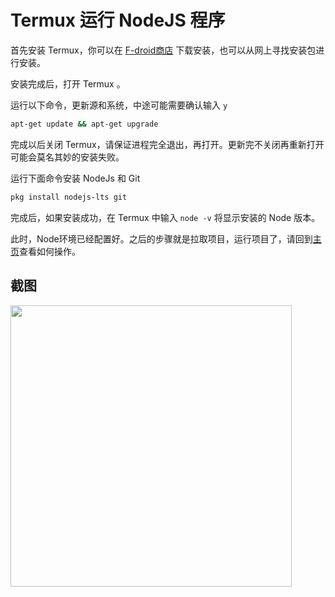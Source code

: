 # Termux 运行 NodeJS 程序

首先安装 Termux，你可以在 [F-droid商店](https://f-droid.org/) 下载安装，也可以从网上寻找安装包进行安装。

安装完成后，打开 Termux 。

运行以下命令，更新源和系统，中途可能需要确认输入 `y`

```bash
apt-get update && apt-get upgrade
```

完成以后关闭 Termux，请保证进程完全退出，再打开。更新完不关闭再重新打开可能会莫名其妙的安装失败。

运行下面命令安装 NodeJs 和 Git

```bash
pkg install nodejs-lts git
```

完成后，如果安装成功，在 Termux 中输入 `node -v` 将显示安装的 Node 版本。

此时，Node环境已经配置好。之后的步骤就是拉取项目，运行项目了，请回到[主页](https://github.com/miaochenxi/chaoxing-sign-cli)查看如何操作。

## 截图

<img src="https://636c-cloudbase-1a4211-1252446325.tcb.qcloud.la/chaoxing-sign-cli/termux.png?sign=bfc518a34929722749e627538837e99c&t=1648568993" width="450px">